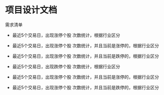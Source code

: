 # 项目设计文档

需求清单

- 最近5个交易日，出现涨停个股 次数统计，根据行业区分
- 最近5个交易日，出现涨停个股 次数统计，并且当前是涨停的，根据行业区分
- 最近5个交易日，出现涨停个股 次数统计，并且当前是跌停的，根据行业区分

- 最近5个交易日，出现跌停个股 次数统计，根据行业区分
- 最近5个交易日，出现涨停个股 次数统计，并且当前是涨停的，根据行业区分
- 最近5个交易日，出现涨停个股 次数统计，并且当前是跌停的，根据行业区分
